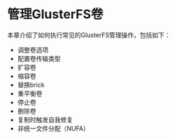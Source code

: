 # 管理GlusterFS卷  

本章介绍了如何执行常见的GlusterFS管理操作，包括如下：
+ 调整卷选项
+ 配置卷传输类型
+ 扩容卷
+ 缩容卷
+ 替换brick
+ 重平衡卷
+ 停止卷
+ 删除卷
+ 复制时触发自我修复
+ 非统一文件分配（NUFA）  

